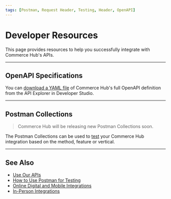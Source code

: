 ```yaml
---
tags: [Postman, Request Header, Testing, Header, OpenAPI]
---
```


# Developer Resources

This page provides resources to help you successfully integrate with Commerce Hub's APIs.

---

## OpenAPI Specifications

You can [download a YAML file](/api/?type=post&path=/payments/v1/charges) of Commerce Hub's full OpenAPI definition from the API Explorer in Developer Studio.

---

## Postman Collections

<!-- theme: danger -->
> Commerce Hub will be releasing new Postman Collections soon.

The Postman Collections can be used to [test](?path=docs/Resources/Guides/Testing/Postman-Testing.md) your Commerce Hub integration based on the method, feature or vertical.

<!---
- [Full Commerce Hub Collection]
- [Online, Digital, and Mobile Collection]
- [In-Person Collection]
--->

---

## See Also

- [Use Our APIs](?path=docs/Resources/API-Documents/Use-Our-APIs.md)
- [How to Use Postman for Testing](?path=docs/Resources/Guides/Testing/Postman-Testing.md)
- [Online Digital and Mobile Integrations](?path=docs/Getting-Started/Getting-Started-Online.md)
- [In-Person Integrations](?path=docs/Getting-Started/Getting-Started-InPerson.md)
